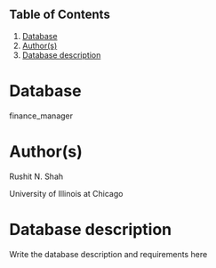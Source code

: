 ## Table of Contents
1. [Database](#database)
2. [Author(s)](#author)
3. [Database description](#description)

# Database
finance_manager

# Author(s)
Rushit N. Shah

University of Illinois at Chicago

# Database description
Write the database description and requirements here
